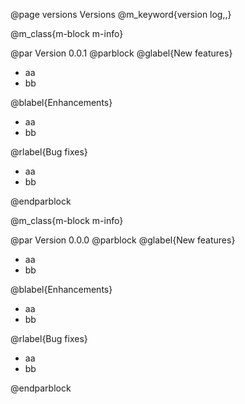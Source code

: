 
@page versions  Versions 
@m_keyword{version log,,}

 
@m_class{m-block m-info}

@par Version 0.0.1
@parblock
  @glabel{New features}
   <ul>
    <li>aa</li>
    <li>bb</li>   
   </ul>
   @blabel{Enhancements}
   <ul>
    <li>aa</li>
    <li>bb</li>   
   </ul>  
   @rlabel{Bug fixes}
   <ul>
    <li>aa</li>
    <li>bb</li>   
   </ul>  
@endparblock

 @m_class{m-block m-info}

@par Version 0.0.0
@parblock
   @glabel{New features}
   <ul>
    <li>aa</li>
    <li>bb</li>   
   </ul>
   @blabel{Enhancements}
   <ul>
    <li>aa</li>
    <li>bb</li>   
   </ul>  
   @rlabel{Bug fixes}
   <ul>
    <li>aa</li>
    <li>bb</li>   
   </ul>  
@endparblock

 

